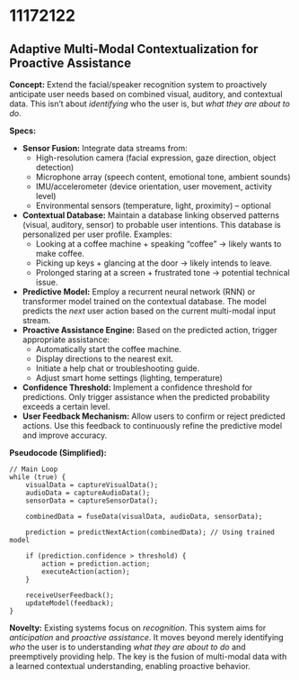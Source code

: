 # 11172122

## Adaptive Multi-Modal Contextualization for Proactive Assistance

**Concept:** Extend the facial/speaker recognition system to proactively anticipate user needs based on combined visual, auditory, and contextual data. This isn’t about *identifying* who the user is, but *what they are about to do*.

**Specs:**

*   **Sensor Fusion:** Integrate data streams from:
    *   High-resolution camera (facial expression, gaze direction, object detection)
    *   Microphone array (speech content, emotional tone, ambient sounds)
    *   IMU/accelerometer (device orientation, user movement, activity level)
    *   Environmental sensors (temperature, light, proximity) – optional
*   **Contextual Database:**  Maintain a database linking observed patterns (visual, auditory, sensor) to probable user intentions. This database is personalized per user profile.  Examples:
    *   Looking at a coffee machine + speaking “coffee” -> likely wants to make coffee.
    *   Picking up keys + glancing at the door -> likely intends to leave.
    *   Prolonged staring at a screen + frustrated tone -> potential technical issue.
*   **Predictive Model:** Employ a recurrent neural network (RNN) or transformer model trained on the contextual database.  The model predicts the *next* user action based on the current multi-modal input stream.
*   **Proactive Assistance Engine:**  Based on the predicted action, trigger appropriate assistance:
    *   Automatically start the coffee machine.
    *   Display directions to the nearest exit.
    *   Initiate a help chat or troubleshooting guide.
    *   Adjust smart home settings (lighting, temperature)
*   **Confidence Threshold:** Implement a confidence threshold for predictions.  Only trigger assistance when the predicted probability exceeds a certain level.
*   **User Feedback Mechanism:** Allow users to confirm or reject predicted actions.  Use this feedback to continuously refine the predictive model and improve accuracy.

**Pseudocode (Simplified):**

```
// Main Loop
while (true) {
    visualData = captureVisualData();
    audioData = captureAudioData();
    sensorData = captureSensorData();

    combinedData = fuseData(visualData, audioData, sensorData);

    prediction = predictNextAction(combinedData); // Using trained model

    if (prediction.confidence > threshold) {
        action = prediction.action;
        executeAction(action);
    }

    receiveUserFeedback();
    updateModel(feedback);
}
```

**Novelty:** Existing systems focus on *recognition*. This system aims for *anticipation* and *proactive assistance*. It moves beyond merely identifying *who* the user is to understanding *what they are about to do* and preemptively providing help. The key is the fusion of multi-modal data with a learned contextual understanding, enabling proactive behavior.